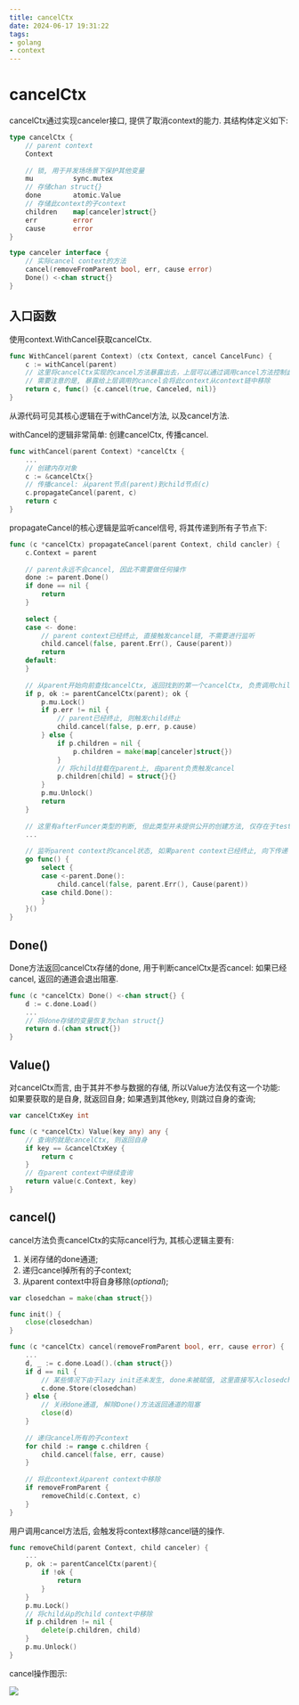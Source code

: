 ```yaml
---
title: cancelCtx
date: 2024-06-17 19:31:22
tags:
- golang
- context
---
```


# cancelCtx

cancelCtx通过实现canceler接口, 提供了取消context的能力. 其结构体定义如下:

```go
type cancelCtx {
    // parent context
    Context
    
    // 锁, 用于并发场场景下保护其他变量
    mu			sync.mutex
    // 存储chan struct{}
    done		atomic.Value
    // 存储此context的子context
    children	map[canceler]struct{}
    err 		error
    cause		error
}

type canceler interface {
    // 实际cancel context的方法
    cancel(removeFromParent bool, err, cause error)
    Done() <-chan struct{}
}
```

## 入口函数

使用context.WithCancel获取cancelCtx.

```go
func WithCancel(parent Context) (ctx Context, cancel CancelFunc) {
    c := withCancel(parent)
    // 这里将cancelCtx实现的cancel方法暴露出去，上层可以通过调用cancel方法控制此context的生命周期
    // 需要注意的是, 暴露给上层调用的cancel会将此context从context链中移除
    return c, func() {c.cancel(true, Canceled, nil)}
}
```

从源代码可见其核心逻辑在于withCancel方法, 以及cancel方法.

withCancel的逻辑非常简单: 创建cancelCtx, 传播cancel.

```go
func withCancel(parent Context) *cancelCtx {
    ...
    // 创建内存对象
    c := &cancelCtx{}
    // 传播cancel: 从parent节点(parent)到child节点(c)
    c.propagateCancel(parent, c)
    return c
}
```

propagateCancel的核心逻辑是监听cancel信号, 将其传递到所有子节点下:

```go
func (c *cancelCtx) propagateCancel(parent Context, child cancler) {
    c.Context = parent
    
    // parent永远不会cancel, 因此不需要做任何操作
    done := parent.Done()
    if done == nil {
        return
    }
    
    select {
    case <- done:
        // parent context已经终止, 直接触发cancel链, 不需要进行监听
        child.cancel(false, parent.Err(), Cause(parent))
        return
    default:
    }
    
    // 从parent开始向前查找cancelCtx, 返回找到的第一个cancelCtx, 负责调用child的cancel, 只需要将child挂载在children中
    if p, ok := parentCancelCtx(parent); ok {
        p.mu.Lock()
        if p.err != nil {
            // parent已经终止, 则触发child终止
            child.cancel(false, p.err, p.cause)
        } else {
            if p.children = nil {
                p.children = make(map[canceler]struct{})
            }
            // 将child挂载在parent上, 由parent负责触发cancel
            p.children[child] = struct{}{}
        }
        p.mu.Unlock()
        return
    }
    
    // 这里有afterFuncer类型的判断, 但此类型并未提供公开的创建方法, 仅存在于test中, 因此跳过介绍
    ...
    
    // 监听parent context的cancel状态, 如果parent context已经终止, 向下传递
    go func() {
        select {
        case <-parent.Done():
            child.cancel(false, parent.Err(), Cause(parent))
        case child.Done():
        }
    }()
}


```

## Done()

Done方法返回cancelCtx存储的done, 用于判断cancelCtx是否cancel: 如果已经cancel, 返回的通道会退出阻塞.

```go
func (c *cancelCtx) Done() <-chan struct{} {
    d := c.done.Load()
    ...
    // 将done存储的变量恢复为chan struct{}
    return d.(chan struct{})
}
```

## Value()

对cancelCtx而言, 由于其并不参与数据的存储, 所以Value方法仅有这一个功能: 如果要获取的是自身, 就返回自身; 如果遇到其他key, 则跳过自身的查询;

```go
var cancelCtxKey int

func (c *cancelCtx) Value(key any) any {
    // 查询的就是cancelCtx, 则返回自身
    if key == &cancelCtxKey {
        return c
    }
    // 在parent context中继续查询
    return value(c.Context, key)
} 
```

## cancel()

cancel方法负责cancelCtx的实际cancel行为, 其核心逻辑主要有:

1. 关闭存储的done通道;
2. 递归cancel掉所有的子context;
3. 从parent context中将自身移除(*optional*);

```go
var closedchan = make(chan struct{})

func init() {
    close(closedchan)
}

func (c *cancelCtx) cancel(removeFromParent bool, err, cause error) {
    ...
    d, _ := c.done.Load().(chan struct{})
    if d == nil {
        // 某些情况下由于lazy init还未发生, done未被赋值, 这里直接写入closedchan
        c.done.Store(closedchan)
    } else {
        // 关闭done通道, 解除Done()方法返回通道的阻塞
        close(d)
    }
    
    // 递归cancel所有的子context
    for child := range c.children {
        child.cancel(false, err, cause)
    }
    
    // 将此context从parent context中移除
    if removeFromParent {
        removeChild(c.Context, c)
    }
}
```
用户调用cancel方法后, 会触发将context移除cancel链的操作.

```go
func removeChild(parent Context, child canceler) {
    ...
    p, ok := parentCancelCtx(parent){
        if !ok {
            return
        }
    }
    p.mu.Lock()
    // 将child从p的child context中移除
    if p.children != nil {
        delete(p.children, child)
    }
    p.mu.Unlock()
}
```

cancel操作图示:

![](cancelCtx_cancel.drawio.png)
